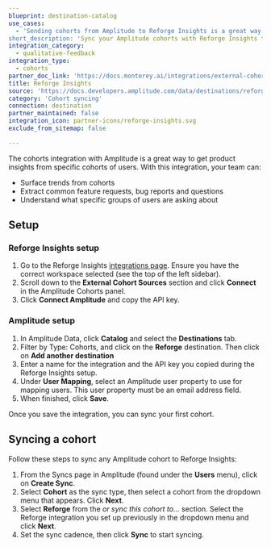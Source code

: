 ```yaml
---
blueprint: destination-catalog
use_cases:
  - 'Sending cohorts from Amplitude to Reforge Insights is a great way to get product insights from specific groups of users. With this integration, your team can surface trends from cohorts, extract common feature requests, bug reports and questions and get a deeper understanding of what specific groups of users are asking about.
short_description: 'Sync your Amplitude cohorts with Reforge Insights to understand qualitative feedback from specific groups of users.'
integration_category:
  - qualitative-feedback
integration_type:
  - cohorts
partner_doc_link: 'https://docs.monterey.ai/integrations/external-cohorts#amplitude'
title: Reforge Insights
source: 'https://docs.developers.amplitude.com/data/destinations/reforge-insights'
category: 'Cohort syncing'
connection: destination
partner_maintained: false
integration_icon: partner-icons/reforge-insights.svg
exclude_from_sitemap: false

---
```

The cohorts integration with Amplitude is a great way to get product insights from specific cohorts of users. With this integration, your team can:
 - Surface trends from cohorts
 - Extract common feature requests, bug reports and questions
 - Understand what specific groups of users are asking about

## Setup

### Reforge Insights setup

1. Go to the Reforge Insights [integrations page](https://insights.reforge.com/w/default/settings/integrations). Ensure you have the correct workspace selected (see the top of the left sidebar).
2. Scroll down to the **External Cohort Sources** section and click **Connect** in the Amplitude Cohorts panel.
3. Click **Connect Amplitude** and copy the API key.

### Amplitude setup

1. In Amplitude Data, click **Catalog** and select the **Destinations** tab.
2. Filter by Type: Cohorts, and click on the **Reforge** destination. Then click on **Add another destination**
3. Enter a name for the integration and the API key you copied during the Reforge Insights setup.
4. Under **User Mapping**, select an Amplitude user property to use for mapping users. This user property must be an email address field.
5. When finished, click **Save**.

Once you save the integration, you can sync your first cohort.

## Syncing a cohort

Follow these steps to sync any Amplitude cohort to Reforge Insights:

1. From the Syncs page in Amplitude (found under the **Users** menu), click on **Create Sync**.
2. Select **Cohort** as the sync type, then select a cohort from the dropdown menu that appears. Click **Next**.
3. Select **Reforge** from the *or sync this cohort to...* section. Select the Reforge integration you set up previously in the dropdown menu and click **Next**.
4. Set the sync cadence, then click **Sync** to start syncing.
